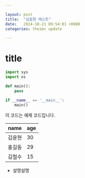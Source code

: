 ```yaml
---

layout: post
title:  "김윤현 테스트"
date:   2024-10-21 09:54:01 +0900
categories: theimc update

---
```




# title

```python
import sys
import os

def main():
    pass

if __name__ == '__main__':
    main()
```

이 코드는 예제 코드입니다.



| name   | age  |
| ------ | ---- |
| 김윤현 | 30   |
| 홍길동 | 29   |
| 김철수 | 15   |

- 설명설명
